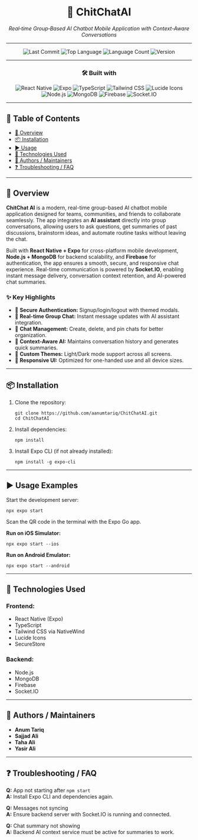 
<div align="center">
  
<h1>💬 ChitChatAI</h1>
<p><em>Real‑time Group‑Based AI Chatbot Mobile Application with Context-Aware Conversations</em></p>
<!-- <p><strong>Built with React Native + Expo + Node.js + MongoDB + Firebase</strong></p> -->

<hr>

<!-- Project Badges -->
<p>
  <img src="https://img.shields.io/github/last-commit/aanumtariq/ChitChatAI?style=flat&logo=git&logoColor=white&color=0080ff" alt="Last Commit">
  <img src="https://img.shields.io/github/languages/top/aanumtariq/ChitChatAI?style=flat&color=0080ff" alt="Top Language">
  <img src="https://img.shields.io/github/languages/count/aanumtariq/ChitChatAI?style=flat&color=0080ff" alt="Language Count">
<!--   <img src="https://img.shields.io/badge/License-MIT-green.svg" alt="MIT License"> -->
  <img src="https://img.shields.io/badge/Version-1.0.0-blue" alt="Version">
</p>

<hr>

<h3>🛠 Built with</h3>
<p>
  <img src="https://img.shields.io/badge/React%20Native-61DAFB.svg?style=for-the-badge&logo=react&logoColor=black" alt="React Native">
  <img src="https://img.shields.io/badge/Expo-000020.svg?style=for-the-badge&logo=expo&logoColor=white" alt="Expo">
  <img src="https://img.shields.io/badge/TypeScript-3178C6.svg?style=for-the-badge&logo=typescript&logoColor=white" alt="TypeScript">
  <img src="https://img.shields.io/badge/Tailwind%20CSS-06B6D4.svg?style=for-the-badge&logo=tailwindcss&logoColor=white" alt="Tailwind CSS">
  <img src="https://img.shields.io/badge/Lucide%20Icons-000000.svg?style=for-the-badge" alt="Lucide Icons">
<!--   <img src="https://img.shields.io/badge/SecureStore-FFA500.svg?style=for-the-badge" alt="SecureStore"> -->
  <img src="https://img.shields.io/badge/Node.js-339933.svg?style=for-the-badge&logo=node.js&logoColor=white" alt="Node.js">
  <img src="https://img.shields.io/badge/MongoDB-47A248.svg?style=for-the-badge&logo=mongodb&logoColor=white" alt="MongoDB">
  <img src="https://img.shields.io/badge/Firebase-FFCA28.svg?style=for-the-badge&logo=firebase&logoColor=black" alt="Firebase">
  <img src="https://img.shields.io/badge/Socket.IO-010101.svg?style=for-the-badge&logo=socketdotio&logoColor=white" alt="Socket.IO">
</p>

</div>

<hr>

<h2>📑 Table of Contents</h2>
<ul>
  <li><a href="#overview">📖 Overview</a></li>
  <li><a href="#installation">📦 Installation</a></li>
  <li><a href="#usage">▶️ Usage</a></li>
  <li><a href="#technologies">🔧 Technologies Used</a></li>
<!--   <li><a href="#contributing">🤝 Contributing</a></li> -->
<!--   <li><a href="#license">📜 License</a></li> -->
  <li><a href="#authors">👤 Authors / Maintainers</a></li>

  <li><a href="#faq">❓ Troubleshooting / FAQ</a></li>
</ul>

<hr>

<h2 id="overview">📖 Overview</h2>
<p>
<strong>ChitChat AI</strong> is a modern, real-time group-based AI chatbot mobile application designed for teams, communities, and friends to collaborate seamlessly. The app integrates an <strong>AI assistant</strong> directly into group conversations, allowing users to ask questions, get summaries of past discussions, brainstorm ideas, and automate routine tasks without leaving the chat.
</p>

<p>
Built with <strong>React Native + Expo</strong> for cross-platform mobile development, <strong>Node.js + MongoDB</strong> for backend scalability, and <strong>Firebase</strong> for authentication, the app ensures a smooth, secure, and responsive chat experience. Real-time communication is powered by <strong>Socket.IO</strong>, enabling instant message delivery, conversation context retention, and AI-powered chat summaries.
</p>

<h3>✨ Key Highlights</h3>
<ul>
  <li>🔐 <strong>Secure Authentication:</strong> Signup/login/logout with themed modals.</li>
  <li>💬 <strong>Real-time Group Chat:</strong> Instant message updates with AI assistant integration.</li>
  <li>📌 <strong>Chat Management:</strong> Create, delete, and pin chats for better organization.</li>
  <li>🧠 <strong>Context-Aware AI:</strong> Maintains conversation history and generates quick summaries.</li>
  <li>🎨 <strong>Custom Themes:</strong> Light/Dark mode support across all screens.</li>
  <li>📱 <strong>Responsive UI:</strong> Optimized for one-handed use and all device sizes.</li>
</ul>

<hr>


<h2  id="installation" >📦 Installation</h2>
<ol>
    <li>Clone the repository:
<pre><code>git clone https://github.com/aanumtariq/ChitChatAI.git
cd ChitChatAI
</code></pre>
    </li>
    <li>Install dependencies:
<pre><code>npm install</code></pre>
    </li>
    <li>Install Expo CLI (if not already installed):
<pre><code>npm install -g expo-cli</code></pre>
    </li>
</ol>

<hr>

<h2 id="usage">▶️ Usage Examples</h2>
<p>Start the development server:</p>
<pre><code>npx expo start</code></pre>
<p>Scan the QR code in the terminal with the Expo Go app.</p>

<p><strong>Run on iOS Simulator:</strong></p>
<pre><code>npx expo start --ios</code></pre>

<p><strong>Run on Android Emulator:</strong></p>
<pre><code>npx expo start --android</code></pre>


<hr>

<h2 id="technologies">🔧 Technologies Used</h2>

<h3>Frontend:</h3>
<ul>
  <li>React Native (Expo)</li>
  <li>TypeScript</li>
  <li>Tailwind CSS via NativeWind</li>
  <li>Lucide Icons</li>
  <li>SecureStore</li>
</ul>

<h3>Backend:</h3>
<ul>
  <li>Node.js</li>
  <li>MongoDB</li>
  <li>Firebase</li>
  <li>Socket.IO</li>
</ul>

<!-- <hr>

 <h2 id="contributing">🤝 Contributing</h2>
<p>We welcome contributions! Fork the repo, make your changes, and submit a PR.  
Please follow the existing coding style and ensure documentation is updated.</p>

 <hr> -->

<!-- <h2 id="license">📜 License</h2> -->
<!-- <p>Licensed under the <strong>MIT License</strong>.</p> -->

<hr>

<h2 id="authors">👤 Authors / Maintainers</h2>
<ul>
  <li><strong>Anum Tariq</strong></li>
  <li><strong>Sajjad Ali</strong></li>
  <li><strong>Taha Ali</strong></li>
  <li><strong>Yasir Ali</strong></li>
</ul>

<!--  <hr>

<h2 id="acknowledgements">🙏 Acknowledgements</h2>
<ul>
  <li>React Native Community</li>
  <li>OpenAI for AI feature inspiration</li>
  <li>Expo team</li>
<!--   <li>MongoDB, Node.js, Firebase, and Socket.IO contributors</li> -->
<!-- </ul> -->

<hr>


<h2 id="faq">❓ Troubleshooting / FAQ</h2>
<p><strong>Q:</strong> App not starting after <code>npm start</code><br>
<strong>A:</strong> Install Expo CLI and dependencies again.</p>

<p><strong>Q:</strong> Messages not syncing<br>
<strong>A:</strong> Ensure backend server with Socket.IO is running and connected.</p>

<p><strong>Q:</strong> Chat summary not showing<br>
<strong>A:</strong> Backend AI context service must be active for summaries to work.</p>

</body>
</html>
